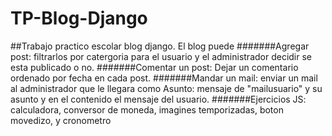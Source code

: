 # TP-Blog-Django
##Trabajo practico escolar blog django.
El blog puede
#######Agregar post: filtrarlos por catergoria para el usuario y el administrador decidir se esta publicado o no.
#######Comentar un post: Dejar un comentario ordenado por fecha en cada post.
#######Mandar un mail: enviar un mail al administrador que le llegara como Asunto: mensaje de "mailusuario" y su asunto y en el contenido el mensaje del usuario.
#######Ejercicios JS: calculadora, conversor de moneda, imagines temporizadas, boton movedizo, y cronometro
